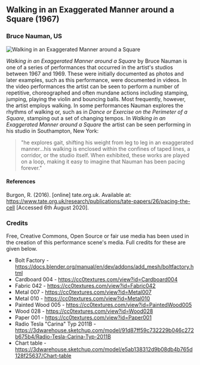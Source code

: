 ## Walking in an Exaggerated Manner around a Square (1967)
### Bruce Nauman, US

![Walking in an Exaggerated Manner around a Square](https://user-images.githubusercontent.com/8354239/89808150-5309a480-db57-11ea-8790-ff39fce4e709.png)

*Walking in an Exaggerated Manner around a Square* by Bruce Nauman is one of a series of performances that occurred in the artist's studios between 1967 and 1969. These were initially documented as photos and later examples, such as this performance, were documented in videos. In the video performances the artist can be seen to perform a number of repetitive, choreographed and often mundane actions including stamping, jumping, playing the violin and bouncing balls. Most frequently, however, the artist employs walking. In some performances Nauman explores the rhythms of walking or, such as in *Dance or Exercise on the Perimeter of a Square*, stamping out a set of changing tempos. In *Walking in an Exaggerated Manner around a Square* the artist can be seen performing in his studio in Southampton, New York:

> "he explores gait, shifting his weight from leg to leg in an exaggerated manner...his walking is enclosed within the confines of taped lines, a corridor, or the studio itself. When exhibited, these works are played on a loop, making it easy to imagine that Nauman has been pacing forever."

#### References

Burgon, R. (2016). [online] tate.org.uk. Available at: <https://www.tate.org.uk/research/publications/tate-papers/26/pacing-the-cell> [Accessed 6th August 2020].

### Credits

Free, Creative Commons, Open Source or fair use media has been used in the creation of this performance scene's media. Full credits for these are given below.

*	Bolt Factory - https://docs.blender.org/manual/en/dev/addons/add_mesh/boltfactory.html
*	Cardboard 004 - https://cc0textures.com/view?id=Cardboard004
*	Fabric 042 - https://cc0textures.com/view?id=Fabric042
*	Metal 007 - https://cc0textures.com/view?id=Metal007
*	Metal 010 - https://cc0textures.com/view?id=Metal010
*	Painted Wood 005 - https://cc0textures.com/view?id=PaintedWood005
*	Wood 028 - https://cc0textures.com/view?id=Wood028
*	Paper 001 - https://cc0textures.com/view?id=Paper001
*	Radio Tesla "Carina" Typ 2011B - https://3dwarehouse.sketchup.com/model/91d87ff59c732229b046c272b675b4/Radio-Tesla-Carina-Typ-2011B
*	Chart table - https://3dwarehouse.sketchup.com/model/e5ab138312d9b08db4b765d128f25637/Chart-table
